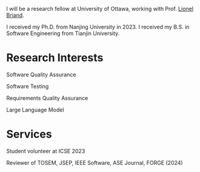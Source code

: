 <!-- 
---
permalink: /
title: "academicpages is a ready-to-fork GitHub Pages template for academic personal websites"
excerpt: "About me"
author_profile: true
redirect_from: 
  - /about/
  - /about.html
---
-->
I will be a research fellow at University of Ottawa, working with Prof. [Lionel Briand](https://www.lbriand.info).

I received my Ph.D. from Nanjing University in 2023. I received my B.S. in Software Engineering from Tianjin University.


Research Interests
======
Software Quality Assurance

Software Testing

Requirements Quality Assurance

Large Language Model


Services
======
Student volunteer at ICSE 2023

Reviewer of TOSEM, JSEP, IEEE Software, ASE Journal, FORGE (2024)
